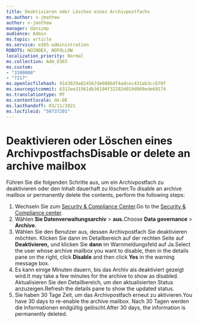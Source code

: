 ```yaml
---
title: Deaktivieren oder Löschen eines Archivpostfachs
ms.author: v-jmathew
author: v-jmathew
manager: dansimp
audience: Admin
ms.topic: article
ms.service: o365-administration
ROBOTS: NOINDEX, NOFOLLOW
localization_priority: Normal
ms.collection: Adm_O365
ms.custom:
- "3100008"
- "7217"
ms.openlocfilehash: 91d3029a824567de080bdf4adcec431ab3ccb70f
ms.sourcegitcommit: 6312ee31561db36104f32282d019d069ede69174
ms.translationtype: MT
ms.contentlocale: de-DE
ms.lasthandoff: 03/11/2021
ms.locfileid: "50737201"
---
```

# <a name="disable-or-delete-an-archive-mailbox"></a><span data-ttu-id="977ca-102">Deaktivieren oder Löschen eines Archivpostfachs</span><span class="sxs-lookup"><span data-stu-id="977ca-102">Disable or delete an archive mailbox</span></span>

<span data-ttu-id="977ca-103">Führen Sie die folgenden Schritte aus, um ein Archivpostfach zu deaktivieren oder den Inhalt dauerhaft zu löschen:</span><span class="sxs-lookup"><span data-stu-id="977ca-103">To disable an archive mailbox or permanently delete the contents, perform the following steps:</span></span>

1. <span data-ttu-id="977ca-104">Wechseln Sie zum [Security & Compliance Center]( https://go.microsoft.com/fwlink/p/?linkid=2077143).</span><span class="sxs-lookup"><span data-stu-id="977ca-104">Go to the [Security & Compliance center]( https://go.microsoft.com/fwlink/p/?linkid=2077143).</span></span>
2. <span data-ttu-id="977ca-105">Wählen **Sie Datenverwaltungsarchiv**  >  **aus.**</span><span class="sxs-lookup"><span data-stu-id="977ca-105">Choose **Data governance** > **Archive**.</span></span>
3. <span data-ttu-id="977ca-106">Wählen Sie den Benutzer aus, dessen Archivpostfach Sie deaktivieren möchten. Klicken Sie dann im Detailbereich auf der rechten Seite auf **Deaktivieren,** und klicken Sie **dann** im Warnmeldungsfeld auf Ja.</span><span class="sxs-lookup"><span data-stu-id="977ca-106">Select the user whose archive mailbox you want to disable, then in the details pane on the right, click **Disable** and then click **Yes** in the warning message box.</span></span>
4. <span data-ttu-id="977ca-107">Es kann einige Minuten dauern, bis das Archiv als deaktiviert gezeigt wird.</span><span class="sxs-lookup"><span data-stu-id="977ca-107">It may take a few minutes for the archive to show as disabled.</span></span> <span data-ttu-id="977ca-108">Aktualisieren Sie den Detailbereich, um den aktualisierten Status anzuzeigen.</span><span class="sxs-lookup"><span data-stu-id="977ca-108">Refresh the details pane to show the updated status.</span></span>
5. <span data-ttu-id="977ca-109">Sie haben 30 Tage Zeit, um das Archivpostfach erneut zu aktivieren.</span><span class="sxs-lookup"><span data-stu-id="977ca-109">You have 30 days to re-enable the archive mailbox.</span></span> <span data-ttu-id="977ca-110">Nach 30 Tagen werden die Informationen endgültig gelöscht.</span><span class="sxs-lookup"><span data-stu-id="977ca-110">After 30 days, the information is permanently deleted.</span></span>
